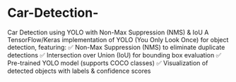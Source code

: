 # Car-Detection-
Car Detection using YOLO with Non-Max Suppression (NMS) &amp; IoU
A TensorFlow/Keras implementation of YOLO (You Only Look Once) for object detection, featuring:
✅ Non-Max Suppression (NMS) to eliminate duplicate detections
✅ Intersection over Union (IoU) for bounding box evaluation
✅ Pre-trained YOLO model (supports COCO classes)
✅ Visualization of detected objects with labels & confidence scores
